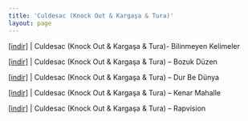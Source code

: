 ```yaml
---
title: 'Culdesac (Knock Out & Kargaşa & Tura)'
layout: page
---
```


<a href="https://cloud.mail.ru/public/f1a13db5d438/Culdesac%20%5BKnock%20Out%20%26%20Karga%C5%9Fa%20%26%20Tura%5D%20-%20Bilinmeyen%20Kelimeler%20LP" target="_blank">[indir]</a> | Culdesac (Knock Out & Kargaşa & Tura)- Bilinmeyen Kelimeler

<a href="https://cloud.mail.ru/public/68b71f173ee6/Culdesac%20%5BKnock%20Out%20%26%20Karga%C5%9Fa%20%26%20Tura%5D%20-%20Bozuk%20D%C3%BCzen" target="_blank">[indir]</a> | Culdesac (Knock Out & Kargaşa & Tura) &#8211; Bozuk Düzen

<a href="https://cloud.mail.ru/public/7627895f6922/Culdesac%20%5BKnock%20Out%20%26%20Karga%C5%9Fa%20%26%20Tura%5D%20-%20Dur%20be%20D%C3%BCnya" target="_blank">[indir]</a> | Culdesac (Knock Out & Kargaşa & Tura) &#8211; Dur Be Dünya

<a href="https://cloud.mail.ru/public/90997024c0de/Culdesac%20%5BKnock%20Out%20%26%20Karga%C5%9Fa%20%26%20Tura%5D%20-%20Kenar%20Mahalle" target="_blank">[indir]</a> | Culdesac (Knock Out & Kargaşa & Tura) &#8211; Kenar Mahalle

<a href="https://cloud.mail.ru/public/c27ab99d273b/Culdesac%20%5BKnock%20Out%20%26%20Karga%C5%9Fa%20%26%20Tura%5D%20-%20RapVision" target="_blank">[indir]</a> | Culdesac (Knock Out & Kargaşa & Tura) &#8211; Rapvision